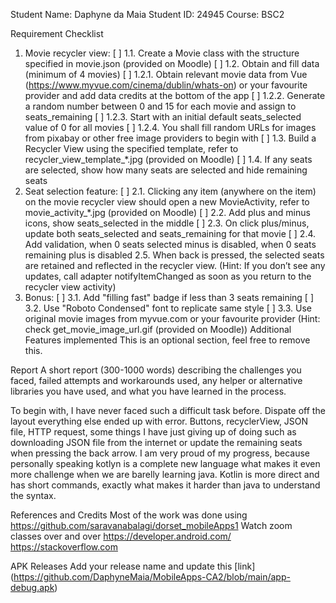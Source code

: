 Student Name: Daphyne da Maia
Student ID: 24945
Course: BSC2

Requirement Checklist

 1. Movie recycler view:
 [ ] 1.1. Create a Movie class with the structure specified in movie.json (provided on Moodle)
 [ ] 1.2. Obtain and fill data (minimum of 4 movies)
 [ ] 1.2.1. Obtain relevant movie data from Vue (https://www.myvue.com/cinema/dublin/whats-on) or your favourite provider and add data credits at the bottom of the app
 [ ] 1.2.2. Generate a random number between 0 and 15 for each movie and assign to seats_remaining
 [ ] 1.2.3. Start with an initial default seats_selected value of 0 for all movies
 [ ] 1.2.4. You shall fill random URLs for images from pixabay or other free image providers to begin with
 [ ] 1.3. Build a Recycler View using the specified template, refer to recycler_view_template_*.jpg (provided on Moodle)
 [ ] 1.4. If any seats are selected, show how many seats are selected and hide remaining seats
 2. Seat selection feature:
 [ ] 2.1. Clicking any item (anywhere on the item) on the movie recycler view should open a new MovieActivity, refer to movie_activity_*.jpg (provided on Moodle)
 [ ] 2.2. Add plus and minus icons, show seats_selected in the middle
 [ ] 2.3. On click plus/minus, update both seats_selected and seats_remaining for that movie
 [ ] 2.4. Add validation, when 0 seats selected minus is disabled, when 0 seats remaining plus is disabled
 2.5. When back is pressed, the selected seats are retained and reflected in the recycler view. (Hint: If you don’t see any updates, call adapter notifyItemChanged as soon as you return to the recycler view activity)
 3. Bonus:
 [ ] 3.1. Add "filling fast" badge if less than 3 seats remaining
 [ ] 3.2. Use "Roboto Condensed" font to replicate same style
 [ ] 3.3. Use original movie images from myvue.com or your favourite provider (Hint: check get_movie_image_url.gif (provided on Moodle))
Additional Features implemented
This is an optional section, feel free to remove this.

Report
A short report (300-1000 words) describing the challenges you faced, failed attempts and workarounds used, any helper or alternative libraries you have used, and what you have learned in the process.

To begin with, I have never faced such a difficult task before. Dispate off the layout everything else ended up with error. Buttons, recyclerView, JSON file, HTTP request, some things I have just giving up of doing such as downloading JSON file from the internet or update the remaining seats when pressing the back arrow.
I am very proud of my progress, because personally speaking kotlyn is a complete new language what makes it even more challenge when we are barelly learning java. Kotlin is more direct and has short commands, exactly what makes it harder than java to understand the syntax.

References and Credits
Most of the work was done using https://github.com/saravanabalagi/dorset_mobileApps1 
Watch zoom classes over and over
https://developer.android.com/
https://stackoverflow.com

APK Releases
Add your release name and update this [link] (https://github.com/DaphyneMaia/MobileApps-CA2/blob/main/app-debug.apk)
